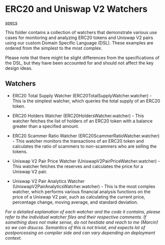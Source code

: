 # ERC20 and Uniswap V2 Watchers

[specs](https://docs.google.com/document/d/1gDyuC78L_BdqCin9_N_iAUvyHVA-v0WEXEdTiFYO6q4)

This folder contains a collection of watchers that demonstrate various use cases for monitoring and analyzing ERC20 tokens and Uniswap V2 pairs using our custom Domain Specific Language (DSL). These examples are ordered from the simplest to the most complex.

Please note that there might be slight differences from the specifications of the DSL, but they have been accounted for and should not affect the key design ideas.

## Watchers
- ERC20 Total Supply Watcher (ERC20TotalSupplyWatcher.watcher) - This is the simplest watcher, which queries the total supply of an ERC20 token.

- ERC20 Holders Watcher (ERC20HoldersWatcher.watcher) - This watcher fetches the list of holders of an ERC20 token with a balance greater than a specified amount.

- ERC20 Scammer Ratio Watcher (ERC20ScammerRatioWatcher.watcher) - This watcher monitors the transactions of an ERC20 token and calculates the ratio of scammers to non-scammers who are selling the tokens.

- Uniswap V2 Pair Price Watcher (UniswapV2PairPriceWatcher.watcher) - This watcher fetches the reserves and calculates the price for a Uniswap V2 pair.

- Uniswap V2 Pair Analytics Watcher (UniswapV2PairAnalyticsWatcher.watcher) - This is the most complex watcher, which performs various financial analysis functions on the price of a Uniswap V2 pair, such as calculating the current price, percentage change, moving average, and standard deviation.

*For a detailed explanation of each watcher and the code it contains, please refer to the individual watcher files and their respective comments.
If something does not make sense, do not hestiate and reach to me (Marcin) so we can disucss. 
Semantics of this is not trivial, end expects lot of postporcessing on compiler side and can vary depending on deployment context.*




